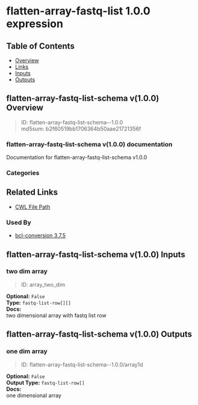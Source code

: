 
flatten-array-fastq-list 1.0.0 expression
=========================================

## Table of Contents
  
- [Overview](#flatten-array-fastq-list-schema-v100-overview)  
- [Links](#related-links)  
- [Inputs](#flatten-array-fastq-list-schema-v100-inputs)  
- [Outputs](#flatten-array-fastq-list-schema-v100-outputs)  


## flatten-array-fastq-list-schema v(1.0.0) Overview



  
> ID: flatten-array-fastq-list-schema--1.0.0  
> md5sum: b2f60519bb1706364b50aae21721356f

### flatten-array-fastq-list-schema v(1.0.0) documentation
  
Documentation for flatten-array-fastq-list-schema v1.0.0

### Categories
  


## Related Links
  
- [CWL File Path](../../../../../../expressions/flatten-array-fastq-list/1.0.0/flatten-array-fastq-list__1.0.0.cwl)  


### Used By
  
- [bcl-conversion 3.7.5](../../../workflows/bcl-conversion/3.7.5/bcl-conversion__3.7.5.md)  

  


## flatten-array-fastq-list-schema v(1.0.0) Inputs

### two dim array



  
> ID: array_two_dim
  
**Optional:** `False`  
**Type:** `fastq-list-row[][]`  
**Docs:**  
two dimensional array with fastq list row

  


## flatten-array-fastq-list-schema v(1.0.0) Outputs

### one dim array



  
> ID: flatten-array-fastq-list-schema--1.0.0/array1d  

  
**Optional:** `False`  
**Output Type:** `fastq-list-row[]`  
**Docs:**  
one dimensional array
  

  

